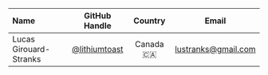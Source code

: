 
Name|GitHub Handle|Country|Email
:---|:---:|:---:|:---:
Lucas Girouard-Stranks|[@lithiumtoast](https://github.com/lithiumtoast)|Canada :canada:|lustranks@gmail.com